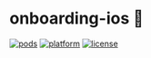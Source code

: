 # onboarding-ios 
[![pods](https://cocoapod-badges.herokuapp.com/v/AliceOnboarding/badge.png)]()
[![platform](https://cocoapod-badges.herokuapp.com/p/AliceOnboarding/badge.png)]()
[![license](https://cocoapod-badges.herokuapp.com/l/AliceOnboarding/badge.png)]()
